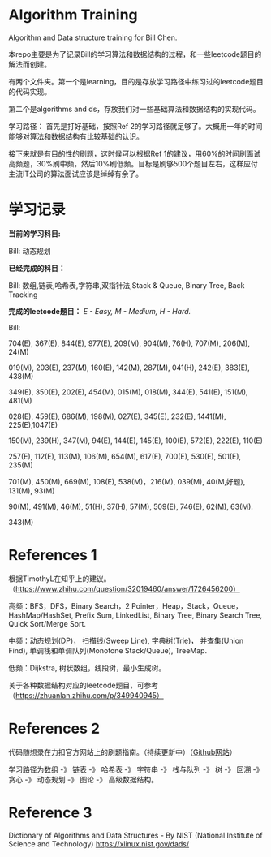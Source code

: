 # Algorithm Training
Algorithm and Data structure training for Bill Chen. 

本repo主要是为了记录Bill的学习算法和数据结构的过程，和一些leetcode题目的解法而创建。

有两个文件夹。第一个是learning，目的是存放学习路径中练习过的leetcode题目的代码实现。

第二个是algorithms and ds，存放我们对一些基础算法和数据结构的实现代码。

学习路径：
首先是打好基础，按照Ref 2的学习路径就足够了。大概用一年的时间能够对算法和数据结构有比较基础的认识。

接下来就是有目的性的刷题，这时候可以根据Ref 1的建议，用60%的时间刷面试高频题，30%刷中频，然后10%刷低频。目标是刷够500个题目左右，这样应付主流IT公司的算法面试应该是绰绰有余了。

# 学习记录
**当前的学习科目:**

Bill: 动态规划

**已经完成的科目：**

Bill: 数组,链表,哈希表,字符串,双指针法,Stack & Queue, Binary Tree, Back Tracking

**完成的leetcode题目：** *E - Easy, M - Medium, H - Hard.*

Bill: 

704(E), 367(E), 844(E), 977(E),  209(M),  904(M),  76(H),  707(M),  206(M),  24(M)

019(M), 203(E), 237(M), 160(E),  142(M),  287(M), 041(H),  242(E), 383(E), 438(M)

349(E), 350(E), 202(E), 454(M),  015(M),  018(M), 344(E),  541(E), 151(M), 481(M)

028(E), 459(E), 686(M), 198(M),  027(E), 345(E),  232(E), 1441(M), 225(E),1047(E)

150(M), 239(H), 347(M),  94(E),  144(E), 145(E),  100(E),  572(E), 222(E), 110(E)

257(E), 112(E), 113(M), 106(M),  654(M), 617(E),  700(E),  530(E), 501(E), 235(M)

701(M), 450(M), 669(M), 108(E),  538(M)，216(M),  039(M),  40(M,好题), 131(M), 93(M)
 
90(M), 491(M), 46(M), 51(H), 37(H), 57(M), 509(E), 746(E), 62(M), 63(M).

343(M)

# References 1
根据TimothyL在知乎上的建议。（https://www.zhihu.com/question/32019460/answer/1726456200）

高频：BFS，DFS，Binary Search，2 Pointer，Heap，Stack，Queue，HashMap/HashSet, Prefix Sum, LinkedList, Binary Tree, Binary Search Tree, Quick Sort/Merge Sort.

中频：动态规划(DP)， 扫描线(Sweep Line), 字典树(Trie)， 并查集(Union Find), 单调栈和单调队列(Monotone Stack/Queue), TreeMap.

低频：Dijkstra, 树状数组，线段树，最小生成树。

关于各种数据结构对应的leetcode题目，可参考（https://zhuanlan.zhihu.com/p/349940945）

# References 2
代码随想录在力扣官方网站上的刷题指南。（持续更新中）（[Github网站](https://github.com/youngyangyang04/leetcode-master)）

学习路径为数组 -》 链表 -》 哈希表 -》 字符串 -》 栈与队列 -》 树 -》 回溯 -》 贪心 -》 动态规划 -》 图论 -》 高级数据结构。

# Reference 3
Dictionary of Algorithms and Data Structures - By NIST (National Institute of Science and Technology)
https://xlinux.nist.gov/dads/
